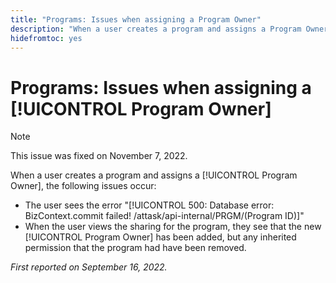 ```yaml
---
title: "Programs: Issues when assigning a Program Owner"
description: "When a user creates a program and assigns a Program Owner, the issues described in this article occur."
hidefromtoc: yes
---
```


# Programs: Issues when assigning a [!UICONTROL Program Owner]

>[!NOTE]
>
>This issue was fixed on November 7, 2022.

When a user creates a program and assigns a [!UICONTROL Program Owner], the following issues occur:

* The user sees the error "[!UICONTROL 500: Database error: BizContext.commit failed! /attask/api-internal/PRGM/(Program ID)]"
* When the user views the sharing for the program, they see that the new [!UICONTROL Program Owner] has been added, but any inherited permission that the program had have been removed. 

_First reported on September 16, 2022._

